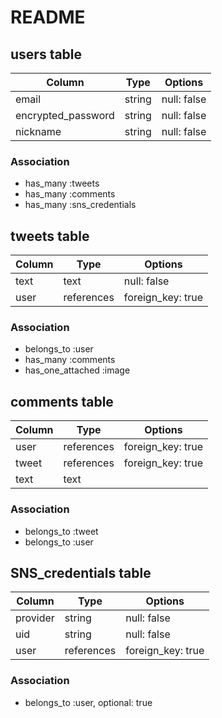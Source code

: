# README

## users table

| Column             | Type                | Options                  |
|--------------------|---------------------|------------------------- |
| email              | string              | null: false              |
| encrypted_password | string              | null: false              |
| nickname           | string              | null: false              |

### Association

- has_many :tweets
- has_many :comments
- has_many :sns_credentials

## tweets table

| Column          | Type         | Options           |
|-----------------|--------------|-------------------|
| text            | text         | null: false       |
| user            | references   | foreign_key: true |


### Association

- belongs_to :user
- has_many :comments
- has_one_attached :image

## comments table

| Column      | Type       | Options           |
|-------------|------------|-------------------|
| user        | references | foreign_key: true |
| tweet       | references | foreign_key: true |
| text        | text       |                   |

### Association

- belongs_to :tweet
- belongs_to :user


## SNS_credentials  table

| Column                  | Type       | Options           |
|-------------------------|------------|-------------------|
| provider                | string     | null: false       |
| uid                     | string     | null: false       |
| user                    | references | foreign_key: true |


### Association

- belongs_to :user, optional: true